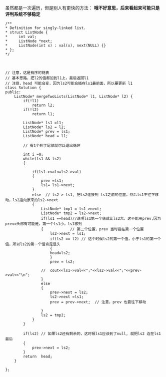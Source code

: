 
虽然都是一次遍历，但是别人有更快的方法：
**哦不好意思，后来看起来可能只是评判系统不够稳定**


    /**
    * Definition for singly-linked list.
    * struct ListNode {
    *     int val;
    *     ListNode *next;
    *     ListNode(int x) : val(x), next(NULL) {}
    * };
    */



    // 注意，这是有序的链表
    // 基本思路，把l2的值都加到l1上，最后返回l1 
    // 注意，head 可能会变，因为ls2可能会插在ls1最前面，所以要更新 l1
    class Solution {
    public:
        ListNode* mergeTwoLists(ListNode* l1, ListNode* l2) {
            if(!l1)
                return l2;
            if(!l2)
                return l1;
            
            ListNode* ls1 =l1;
            ListNode* ls2 = l2;
            ListNode* prev = ls1;
            ListNode* head = l1;
            
            // 有1个到了尾部就可以退出循环
            
            int i =0;
            while(ls1 && ls2)
            {

                if(ls1->val<=ls2->val) 
                {
                    prev =ls1;
                    ls1= ls1->next;              
                }
                else  // ls2 > ls1, 把ls2连接到 ls1之前的位置，然后ls1不往下移动，ls2指向原来的ls2->next
                {
                    ListNode* tmp1 = ls1->next;
                    ListNode* tmp2 = ls2->next;
                    if(ls1 ==head)//说明ls1第一个值就比ls2大。这不能用prev,因为prev=头部有可能是，第一个ls1小，ls1移到
                    {            // 第二个位置，prev 当时指在第一个位置
                        ls2->next = ls1;
                        if(ls2 == l2) // 这个时候ls2的第一个值，小于ls1的第一个值，所以ls2的第一个值肯定是头
                        {
                        head=ls2;
                        }
                        prev = ls2;
                        
                    //  cout<<ls1->val<<";"<<ls2->val<<";"<<prev->val<<"\n";
                    }   
                    else
                    {
                        prev->next = ls2;
                        ls2->next =ls1;
                        prev = prev->next;  // 注意，prev 也要往下移动
                        
                    }
                    ls2 = tmp2;     
                }
            }
            
            if(ls2) // 如果ls2还有剩余的，这时候ls1应该到了null, 就把ls2 连在ls1最后
            {
                prev->next = ls2;
            }
            return  head;
        }
            
    };